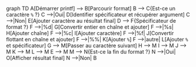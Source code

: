 graph TD
    A[Démarrer printf] --> B[Parcourir format]
    B --> C{Est-ce un caractère `%` ?}
    C -->|Oui| D[Identifier spécificateur et récupérer argument]
    C -->|Non| E[Ajouter caractère au résultat final]
    D --> F{Spécificateur de format ?}
    F -->|%d| G[Convertir entier en chaîne et ajouter]
    F -->|%s| H[Ajouter chaîne]
    F -->|%c| I[Ajouter caractère]
    F -->|%f| J[Convertir flottant en chaîne et ajouter]
    F -->|%%| K[Ajouter `%`]
    F -->|autre| L[Ajouter `%` et spécificateur]
    G --> M[Passer au caractère suivant]
    H --> M
    I --> M
    J --> M
    K --> M
    L --> M
    E --> M
    M --> N{Est-ce la fin du format ?}
    N -->|Oui| O[Afficher résultat final]
    N -->|Non| B
